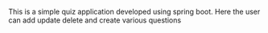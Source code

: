 This is a simple quiz application developed using spring boot.
Here the user can add update delete and create various questions
